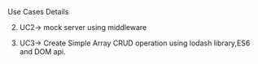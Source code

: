 Use Cases Details

2. UC2-> mock server using middleware

3. UC3-> Create Simple Array CRUD operation using lodash library,ES6 and DOM api.
